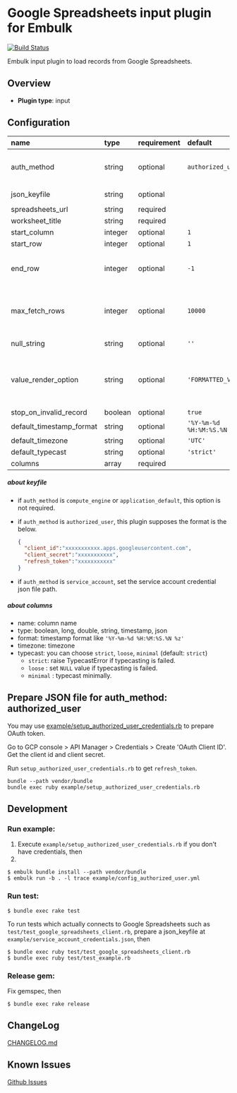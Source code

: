# Google Spreadsheets input plugin for Embulk

[![Build Status](https://secure.travis-ci.org/medjed/embulk-input-google_spreadsheets.png?branch=master)](http://travis-ci.org/medjed/embulk-input-google_spreadsheets)

Embulk input plugin to load records from Google Spreadsheets.

## Overview

* **Plugin type**: input

## Configuration

| name                | type        | requirement | default         | description            |
|:--------------------|:------------|:------------|:----------------|:-----------------------|
| auth_method        | string      | optional    | `authorized_user`      | `service_account`, `authorized_user`, `compute_engine`, or `application_default` |
| json_keyfile       | string      | optional    |                 | keyfile path or `content` |
| spreadsheets_url    | string      | required    |                 |  |
| worksheet_title    | string      | required    |                 | worksheet title |
| start_column       | integer     | optional    | `1`             |  |
| start_row          | integer     | optional    | `1`             |  |
| end_row            | integer     | optional    | `-1`            | `-1` means loading records until an empty record appears. |
| max_fetch_rows     | integer     | optional    | `10000`        |  Load data from a worksheet for each numerical value specified by this option. |
| null_string        | string      | optional    | `''`            |  Replace this value to `NULL` |
| value_render_option| string      | optional    | `'FORMATTED_VALUE'`| `'FORMATTED_VALUE'`, `'UNFORMATTED_VALUE'`, `'FORMULA'` are available. See [the `value_render_option` document](https://developers.google.com/sheets/api/reference/rest/v4/ValueRenderOption).|
| stop_on_invalid_record | boolean | optional    | `true`          |  |
| default_timestamp_format | string | optional | `'%Y-%m-%d %H:%M:%S.%N %z'` | |
| default_timezone | string | optional | `'UTC'` | |
| default_typecast | string | optional | `'strict'` | |
|  columns            | array       | required    |                 |  |

##### about keyfile
* if `auth_method` is `compute_engine` or `application_default`, this option is not required.
* if `auth_method` is `authorized_user`, this plugin supposes the format is the below.
  
  ```json
  {
    "client_id":"xxxxxxxxxxx.apps.googleusercontent.com",
    "client_secret":"xxxxxxxxxxx",
    "refresh_token":"xxxxxxxxxxx"
  }
  ```
* if `auth_method` is `service_account`, set the service account credential json file path.

##### about columns
* name: column name
* type: boolean, long, double, string, timestamp, json
* format: timestamp format like `'%Y-%m-%d %H:%M:%S.%N %z'`
* timezone: timezone
* typecast: you can choose `strict`, `loose`, `minimal` (default: `strict`)
  * `strict`: raise TypecastError if typecasting is failed.
  * `loose` : set `NULL` value if typecasting is failed.
  * `minimal`  : typecast minimally.


## Prepare JSON file for auth_method: authorized_user

You may use [example/setup_authorized_user_credentials.rb](example/setup_authorized_user_credentials.rb) to prepare OAuth token.

Go to GCP console > API Manager > Credentials > Create 'OAuth Client ID'. Get the client id and client secret.

Run `setup_authorized_user_credentials.rb` to get `refresh_token`.

```
bundle --path vendor/bundle
bundle exec ruby example/setup_authorized_user_credentials.rb
```

## Development

### Run example:

1. Execute `example/setup_authorized_user_credentials.rb` if you don't have credentials, then
2. 

```
$ embulk bundle install --path vendor/bundle
$ embulk run -b . -l trace example/config_authorized_user.yml
```

### Run test:

```
$ bundle exec rake test
```

To run tests which actually connects to Google Spreadsheets such as `test/test_google_spreadsheets_client.rb`,
prepare a json\_keyfile at `example/service_account_credentials.json`, then

```
$ bundle exec ruby test/test_google_spreadsheets_client.rb
$ bundle exec ruby test/test_example.rb
```

### Release gem:

Fix gemspec, then

```
$ bundle exec rake release
```

## ChangeLog

[CHANGELOG.md](CHANGELOG.md)

## Known Issues

[Github Issues](https://github.com/medjed/embulk-input-google_spreadsheets/issues)

